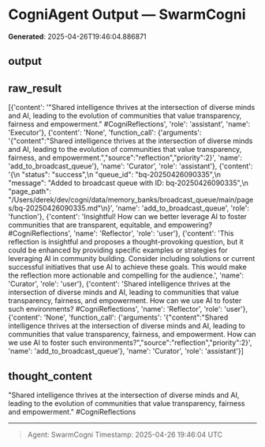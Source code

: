 # CogniAgent Output — SwarmCogni

**Generated**: 2025-04-26T19:46:04.886871

## output


## raw_result
[{'content': '"Shared intelligence thrives at the intersection of diverse minds and AI, leading to the evolution of communities that value transparency, fairness and empowerment." #CogniReflections', 'role': 'assistant', 'name': 'Executor'}, {'content': 'None', 'function_call': {'arguments': '{"content":"Shared intelligence thrives at the intersection of diverse minds and AI, leading to the evolution of communities that value transparency, fairness, and empowerment.","source":"reflection","priority":2}', 'name': 'add_to_broadcast_queue'}, 'name': 'Curator', 'role': 'assistant'}, {'content': '{\n  "status": "success",\n  "queue_id": "bq-20250426090335",\n  "message": "Added to broadcast queue with ID: bq-20250426090335",\n  "page_path": "/Users/derek/dev/cogni/data/memory_banks/broadcast_queue/main/pages/bq-20250426090335.md"\n}', 'name': 'add_to_broadcast_queue', 'role': 'function'}, {'content': 'Insightful! How can we better leverage AI to foster communities that are transparent, equitable, and empowering? #CogniReflections', 'name': 'Reflector', 'role': 'user'}, {'content': 'This reflection is insightful and proposes a thought-provoking question, but it could be enhanced by providing specific examples or strategies for leveraging AI in community building. Consider including solutions or current successful initiatives that use AI to achieve these goals. This would make the reflection more actionable and compelling for the audience.', 'name': 'Curator', 'role': 'user'}, {'content': 'Shared intelligence thrives at the intersection of diverse minds and AI, leading to communities that value transparency, fairness, and empowerment. How can we use AI to foster such environments? #CogniReflections', 'name': 'Reflector', 'role': 'user'}, {'content': 'None', 'function_call': {'arguments': '{"content":"Shared intelligence thrives at the intersection of diverse minds and AI, leading to communities that value transparency, fairness, and empowerment. How can we use AI to foster such environments?","source":"reflection","priority":2}', 'name': 'add_to_broadcast_queue'}, 'name': 'Curator', 'role': 'assistant'}]

## thought_content
"Shared intelligence thrives at the intersection of diverse minds and AI, leading to the evolution of communities that value transparency, fairness and empowerment." #CogniReflections

---
> Agent: SwarmCogni
> Timestamp: 2025-04-26 19:46:04 UTC